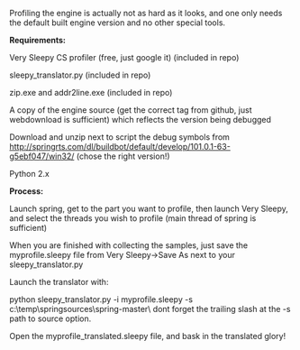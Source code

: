Profiling the engine is actually not as hard as it looks, and one only needs the default built engine version and no other special tools.

**Requirements:**

Very Sleepy CS profiler (free, just google it) (included in repo)

sleepy_translator.py (included in repo)

zip.exe and addr2line.exe (included in repo)

A copy of the engine source (get the correct tag from github, just webdownload is sufficient) which reflects the version being debugged

Download and unzip next to script the debug symbols from http://springrts.com/dl/buildbot/default/develop/101.0.1-63-g5ebf047/win32/ (chose the right version!) 

Python 2.x 


**Process:**

Launch spring, get to the part you want to profile, then launch Very Sleepy, and select the threads you wish to profile (main thread of spring is sufficient)

When you are finished with collecting the samples, just save the myprofile.sleepy file from Very Sleepy->Save As next to your sleepy_translator.py

Launch the translator with:

python sleepy_translator.py -i myprofile.sleepy -s c:\temp\springsources\spring-master\ dont forget the trailing slash at the -s path to source option.

Open the myprofile_translated.sleepy file, and bask in the translated glory!

